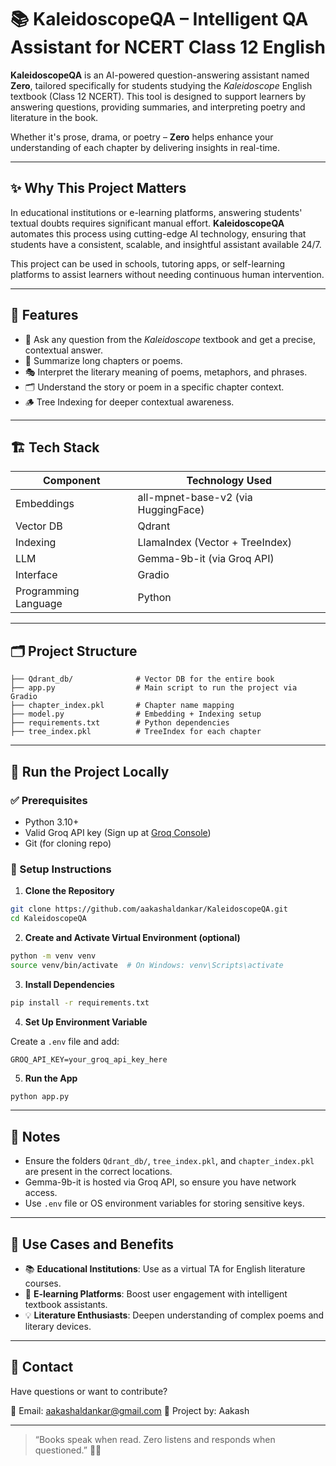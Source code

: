 
# 📚 KaleidoscopeQA – Intelligent QA Assistant for NCERT Class 12 English

**KaleidoscopeQA** is an AI-powered question-answering assistant named **Zero**, tailored specifically for students studying the *Kaleidoscope* English textbook (Class 12 NCERT). This tool is designed to support learners by answering questions, providing summaries, and interpreting poetry and literature in the book.

Whether it's prose, drama, or poetry – **Zero** helps enhance your understanding of each chapter by delivering insights in real-time.

---

## ✨ Why This Project Matters

In educational institutions or e-learning platforms, answering students' textual doubts requires significant manual effort. **KaleidoscopeQA** automates this process using cutting-edge AI technology, ensuring that students have a consistent, scalable, and insightful assistant available 24/7.

This project can be used in schools, tutoring apps, or self-learning platforms to assist learners without needing continuous human intervention.

---

## 🧠 Features

- 💬 Ask any question from the *Kaleidoscope* textbook and get a precise, contextual answer.
- 🧾 Summarize long chapters or poems.
- 🎭 Interpret the literary meaning of poems, metaphors, and phrases.
- 🗂️ Understand the story or poem in a specific chapter context.
- 🪵 Tree Indexing for deeper contextual awareness.

---

## 🏗️ Tech Stack

| Component            | Technology Used                |
|----------------------|--------------------------------|
| Embeddings           | all-mpnet-base-v2 (via HuggingFace) |
| Vector DB            | Qdrant                        |
| Indexing             | LlamaIndex (Vector + TreeIndex) |
| LLM                  | Gemma-9b-it (via Groq API)     |
| Interface            | Gradio                         |
| Programming Language | Python                         |

---

## 🗂️ Project Structure

```
├── Qdrant_db/              # Vector DB for the entire book
├── app.py                  # Main script to run the project via Gradio
├── chapter_index.pkl       # Chapter name mapping
├── model.py                # Embedding + Indexing setup
├── requirements.txt        # Python dependencies
├── tree_index.pkl          # TreeIndex for each chapter
```

---

## 🚀 Run the Project Locally

### ✅ Prerequisites

- Python 3.10+
- Valid Groq API key (Sign up at [Groq Console](https://console.groq.com/))
- Git (for cloning repo)

### 🔧 Setup Instructions

1. **Clone the Repository**

```bash
git clone https://github.com/aakashaldankar/KaleidoscopeQA.git
cd KaleidoscopeQA
```

2. **Create and Activate Virtual Environment (optional)**

```bash
python -m venv venv
source venv/bin/activate  # On Windows: venv\Scripts\activate
```

3. **Install Dependencies**

```bash
pip install -r requirements.txt
```

4. **Set Up Environment Variable**

Create a `.env` file and add:

```
GROQ_API_KEY=your_groq_api_key_here
```

5. **Run the App**

```bash
python app.py
```

---

## 📌 Notes

- Ensure the folders `Qdrant_db/`, `tree_index.pkl`, and `chapter_index.pkl` are present in the correct locations.
- Gemma-9b-it is hosted via Groq API, so ensure you have network access.
- Use `.env` file or OS environment variables for storing sensitive keys.

---

## 🎯 Use Cases and Benefits

- 📚 **Educational Institutions**: Use as a virtual TA for English literature courses.
- 🧠 **E-learning Platforms**: Boost user engagement with intelligent textbook assistants.
- 💡 **Literature Enthusiasts**: Deepen understanding of complex poems and literary devices.

---

## 📮 Contact

Have questions or want to contribute?

📧 Email: aakashaldankar@gmail.com 
🧠 Project by: Aakash

---

> “Books speak when read. Zero listens and responds when questioned.” 📖✨
